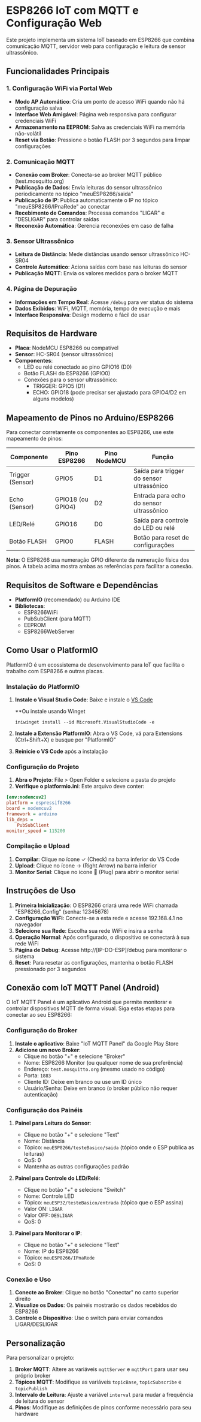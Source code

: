 # ESP8266 IoT com MQTT e Configuração Web

Este projeto implementa um sistema IoT baseado em ESP8266 que combina comunicação MQTT, servidor web para configuração e leitura de sensor ultrassônico.

## Funcionalidades Principais

### 1. Configuração WiFi via Portal Web
- **Modo AP Automático**: Cria um ponto de acesso WiFi quando não há configuração salva
- **Interface Web Amigável**: Página web responsiva para configurar credenciais WiFi
- **Armazenamento na EEPROM**: Salva as credenciais WiFi na memória não-volátil
- **Reset via Botão**: Pressione o botão FLASH por 3 segundos para limpar configurações

### 2. Comunicação MQTT
- **Conexão com Broker**: Conecta-se ao broker MQTT público (test.mosquitto.org)
- **Publicação de Dados**: Envia leituras do sensor ultrassônico periodicamente no tópico "meuESP8266/saida"
- **Publicação de IP**: Publica automaticamente o IP no tópico "meuESP8266/IPnaRede" ao conectar
- **Recebimento de Comandos**: Processa comandos "LIGAR" e "DESLIGAR" para controlar saídas
- **Reconexão Automática**: Gerencia reconexões em caso de falha

### 3. Sensor Ultrassônico
- **Leitura de Distância**: Mede distâncias usando sensor ultrassônico HC-SR04
- **Controle Automático**: Aciona saídas com base nas leituras do sensor
- **Publicação MQTT**: Envia os valores medidos para o broker MQTT

### 4. Página de Depuração
- **Informações em Tempo Real**: Acesse `/debug` para ver status do sistema
- **Dados Exibidos**: WiFi, MQTT, memória, tempo de execução e mais
- **Interface Responsiva**: Design moderno e fácil de usar

## Requisitos de Hardware

- **Placa**: NodeMCU ESP8266 ou compatível
- **Sensor**: HC-SR04 (sensor ultrassônico)
- **Componentes**:
  - LED ou relé conectado ao pino GPIO16 (D0)
  - Botão FLASH do ESP8266 (GPIO0)
  - Conexões para o sensor ultrassônico:
    - TRIGGER: GPIO5 (D1)
    - ECHO: GPIO18 (pode precisar ser ajustado para GPIO4/D2 em alguns modelos)

## Mapeamento de Pinos no Arduino/ESP8266

Para conectar corretamente os componentes ao ESP8266, use este mapeamento de pinos:

| Componente | Pino ESP8266 | Pino NodeMCU | Função |
|------------|--------------|--------------|--------|
| Trigger (Sensor) | GPIO5 | D1 | Saída para trigger do sensor ultrassônico |
| Echo (Sensor) | GPIO18 (ou GPIO4) | D2 | Entrada para echo do sensor ultrassônico |
| LED/Relé | GPIO16 | D0 | Saída para controle do LED ou relé |
| Botão FLASH | GPIO0 | FLASH | Botão para reset de configurações |

**Nota**: O ESP8266 usa numeração GPIO diferente da numeração física dos pinos. A tabela acima mostra ambas as referências para facilitar a conexão.

## Requisitos de Software e Dependências

- **PlatformIO** (recomendado) ou Arduino IDE
- **Bibliotecas**:
  - ESP8266WiFi
  - PubSubClient (para MQTT)
  - EEPROM
  - ESP8266WebServer

## Como Usar o PlatformIO

PlatformIO é um ecossistema de desenvolvimento para IoT que facilita o trabalho com ESP8266 e outras placas.

### Instalação do PlatformIO

1. **Instale o Visual Studio Code**: Baixe e instale o [VS Code](https://code.visualstudio.com/)
   
   **Ou instale usando Winget
   
   ```iniwinget install --id Microsoft.VisualStudioCode -e```
   
3. **Instale a Extensão PlatformIO**: Abra o VS Code, vá para Extensions (Ctrl+Shift+X) e busque por "PlatformIO"
4. **Reinicie o VS Code** após a instalação



### Configuração do Projeto

1. **Abra o Projeto**: File > Open Folder e selecione a pasta do projeto
2. **Verifique o platformio.ini**: Este arquivo deve conter:

```ini
[env:nodemcuv2]
platform = espressif8266
board = nodemcuv2
framework = arduino
lib_deps = 
    PubSubClient
monitor_speed = 115200
```

### Compilação e Upload

1. **Compilar**: Clique no ícone ✓ (Check) na barra inferior do VS Code
2. **Upload**: Clique no ícone → (Right Arrow) na barra inferior
3. **Monitor Serial**: Clique no ícone 🔌 (Plug) para abrir o monitor serial

## Instruções de Uso

1. **Primeira Inicialização**: O ESP8266 criará uma rede WiFi chamada "ESP8266_Config" (senha: 12345678)
2. **Configuração WiFi**: Conecte-se a esta rede e acesse 192.168.4.1 no navegador
3. **Selecione sua Rede**: Escolha sua rede WiFi e insira a senha
4. **Operação Normal**: Após configurado, o dispositivo se conectará à sua rede WiFi
5. **Página de Debug**: Acesse http://[IP-DO-ESP]/debug para monitorar o sistema
6. **Reset**: Para resetar as configurações, mantenha o botão FLASH pressionado por 3 segundos

## Conexão com IoT MQTT Panel (Android)

O IoT MQTT Panel é um aplicativo Android que permite monitorar e controlar dispositivos MQTT de forma visual. Siga estas etapas para conectar ao seu ESP8266:

### Configuração do Broker

1. **Instale o aplicativo**: Baixe "IoT MQTT Panel" da Google Play Store
2. **Adicione um novo Broker**:
   - Clique no botão "+" e selecione "Broker"
   - Nome: ESP8266 Monitor (ou qualquer nome de sua preferência)
   - Endereço: `test.mosquitto.org` (mesmo usado no código)
   - Porta: `1883`
   - Cliente ID: Deixe em branco ou use um ID único
   - Usuário/Senha: Deixe em branco (o broker público não requer autenticação)

### Configuração dos Painéis

1. **Painel para Leitura do Sensor**:
   - Clique no botão "+" e selecione "Text"
   - Nome: Distância
   - Tópico: `meuESP8266/testeBasico/saida` (tópico onde o ESP publica as leituras)
   - QoS: 0
   - Mantenha as outras configurações padrão

2. **Painel para Controle do LED/Relé**:
   - Clique no botão "+" e selecione "Switch"
   - Nome: Controle LED
   - Tópico: `meuESP32/testeBasico/entrada` (tópico que o ESP assina)
   - Valor ON: `LIGAR`
   - Valor OFF: `DESLIGAR`
   - QoS: 0

3. **Painel para Monitorar o IP**:
   - Clique no botão "+" e selecione "Text"
   - Nome: IP do ESP8266
   - Tópico: `meuESP8266/IPnaRede`
   - QoS: 0

### Conexão e Uso

1. **Conecte ao Broker**: Clique no botão "Conectar" no canto superior direito
2. **Visualize os Dados**: Os painéis mostrarão os dados recebidos do ESP8266
3. **Controle o Dispositivo**: Use o switch para enviar comandos LIGAR/DESLIGAR

## Personalização

Para personalizar o projeto:

1. **Broker MQTT**: Altere as variáveis `mqttServer` e `mqttPort` para usar seu próprio broker
2. **Tópicos MQTT**: Modifique as variáveis `topicBase`, `topicSubscribe` e `topicPublish`
3. **Intervalo de Leitura**: Ajuste a variável `interval` para mudar a frequência de leitura do sensor
4. **Pinos**: Modifique as definições de pinos conforme necessário para seu hardware
